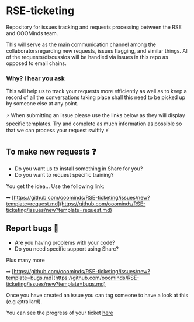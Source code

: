# RSE-ticketing
Repository for issues tracking and requests processing between the RSE and OOOMinds team.


This will serve as the main communication channel among the collaboratorsregarding new requests, issues flagging, and similar things. All of the requests/discussios will be handled via issues in this repo as opposed to email chains.

### Why? I hear you ask
This will help us to track your requests more efficiently as well as to keep a record of all the conversations taking place shall this need to be picked up by someone else at any point. 

⚡️ When submitting an issue please use the links below as they will display specific templates. Try and complete as much information as possible so that we can process your request swiftly ⚡️

## To make new requests ❓
- Do you want us to install something in Sharc for you?
- Do you want to request specific training?

You get the idea...
Use the following link:

➡ [https://github.com/ooominds/RSE-ticketing/issues/new?template=request.md](https://github.com/ooominds/RSE-ticketing/issues/new?template=request.md)

## Report bugs 🐛
- Are you having problems with your code?
- Do you need specific support using Sharc?

Plus many more

➡ [https://github.com/ooominds/RSE-ticketing/issues/new?template=bugs.md](https://github.com/ooominds/RSE-ticketing/issues/new?template=bugs.md)

Once you have created an issue you can tag someone to have a look at this (e.g @trallard). 

You can see the progress of your ticket [here](https://github.com/ooominds/RSE-ticketing/projects/1/)
